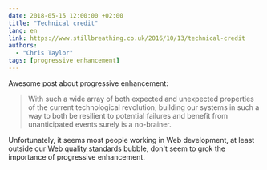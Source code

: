 ```yaml
---
date: 2018-05-15 12:00:00 +02:00
title: "Technical credit"
lang: en
link: https://www.stillbreathing.co.uk/2016/10/13/technical-credit
authors:
  - "Chris Taylor"
tags: [progressive enhancement]
---
```


Awesome post about progressive enhancement:

> With such a wide array of both expected and unexpected properties of the current technological revolution, building our systems in such a way to both be resilient to potential failures and benefit from unanticipated events surely is a no-brainer.

Unfortunately, it seems most people working in Web development, at least outside our [Web quality standards](https://www.opquast.com/20120531web-quality-ux-best-practices/) bubble, don't seem to grok the importance of progressive enhancement.
